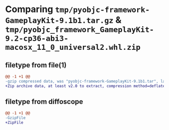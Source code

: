 # Comparing `tmp/pyobjc-framework-GameplayKit-9.1b1.tar.gz` & `tmp/pyobjc_framework_GameplayKit-9.2-cp36-abi3-macosx_11_0_universal2.whl.zip`

## filetype from file(1)

```diff
@@ -1 +1 @@
-gzip compressed data, was "pyobjc-framework-GameplayKit-9.1b1.tar", last modified: Sun Mar 26 11:25:44 2023, max compression
+Zip archive data, at least v2.0 to extract, compression method=deflate
```

## filetype from diffoscope

```diff
@@ -1 +1 @@
-GzipFile
+ZipFile
```


